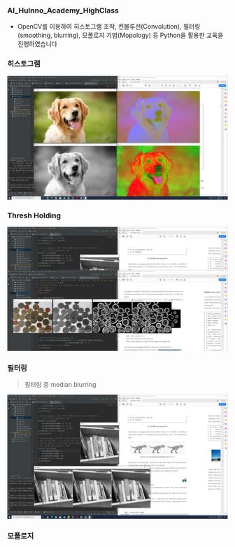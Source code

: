 ### AI_Hulnno_Academy_HighClass

 - OpenCV를 이용하여 히스토그램 조작, 컨볼루션(Convolution), 필터링(smoothing, blurring), 모폴로지 기법(Mopology) 등 Python을 활용한 교육을 진행하였습니다
 
 
### 히스토그램

![histo](https://github.com/Byung-moon/AI_Hulnno_Academy_HighClass/blob/master/2020_0810_day6/changing_colorspaces.jpg)





### Thresh Holding


![tresh](https://github.com/Byung-moon/AI_Hulnno_Academy_HighClass/blob/master/2020_0811_day7/adaptive_thresholding_screenshot.jpg)


### 필터링
 > 필터링 중 median blurring
 
 ![median](https://github.com/Byung-moon/AI_Hulnno_Academy_HighClass/blob/master/2020_0811_day7/image_median_bluring_screenshot.jpg)


### 모폴로지
